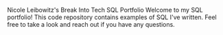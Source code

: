 Nicole Leibowitz's Break Into Tech SQL Portfolio
Welcome to my SQL portfolio! This code repository contains examples of SQL I've written. Feel free to take a look and reach out if you have any questions.
